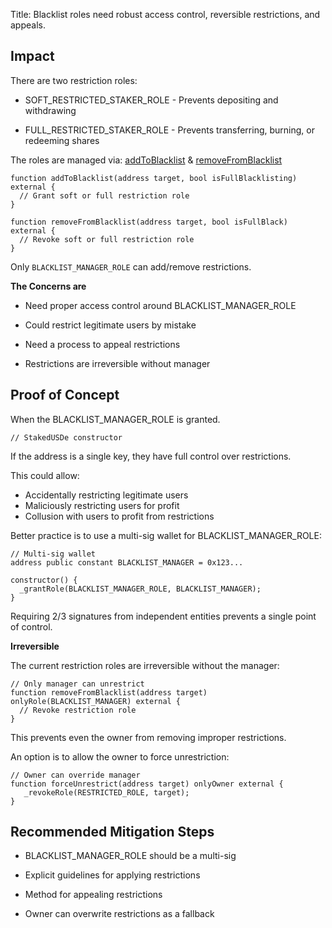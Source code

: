 Title: Blacklist roles need robust access control, reversible restrictions, and appeals.

## Impact

There are two restriction roles:

- SOFT_RESTRICTED_STAKER_ROLE - Prevents depositing and withdrawing

- FULL_RESTRICTED_STAKER_ROLE - Prevents transferring, burning, or redeeming shares

The roles are managed via: [addToBlacklist](https://github.com/code-423n4/2023-10-ethena/blob/ee67d9b542642c9757a6b826c82d0cae60256509/contracts/StakedUSDe.sol#L106-L113) & [removeFromBlacklist](https://github.com/code-423n4/2023-10-ethena/blob/ee67d9b542642c9757a6b826c82d0cae60256509/contracts/StakedUSDe.sol#L120-L127)

```solidity
function addToBlacklist(address target, bool isFullBlacklisting) external {
  // Grant soft or full restriction role  
}

function removeFromBlacklist(address target, bool isFullBlack) external {
  // Revoke soft or full restriction role
}
```

Only `BLACKLIST_MANAGER_ROLE` can add/remove restrictions.

**The Concerns are**

- Need proper access control around BLACKLIST_MANAGER_ROLE

- Could restrict legitimate users by mistake 

- Need a process to appeal restrictions

- Restrictions are irreversible without manager

## Proof of Concept

When the BLACKLIST_MANAGER_ROLE is granted.

```solidity
// StakedUSDe constructor
```

If the address is a single key, they have full control over restrictions.

This could allow:

- Accidentally restricting legitimate users
- Maliciously restricting users for profit 
- Collusion with users to profit from restrictions

Better practice is to use a multi-sig wallet for BLACKLIST_MANAGER_ROLE:

```solidity 
// Multi-sig wallet
address public constant BLACKLIST_MANAGER = 0x123... 

constructor() {
  _grantRole(BLACKLIST_MANAGER_ROLE, BLACKLIST_MANAGER);
}
```

Requiring 2/3 signatures from independent entities prevents a single point of control.

**Irreversible** 

The current restriction roles are irreversible without the manager:

```solidity
// Only manager can unrestrict
function removeFromBlacklist(address target) onlyRole(BLACKLIST_MANAGER) external {
  // Revoke restriction role
}
```

This prevents even the owner from removing improper restrictions.

An option is to allow the owner to force unrestriction:

```solidity
// Owner can override manager
function forceUnrestrict(address target) onlyOwner external {
   _revokeRole(RESTRICTED_ROLE, target); 
}
```

## Recommended Mitigation Steps

- BLACKLIST_MANAGER_ROLE should be a multi-sig

- Explicit guidelines for applying restrictions

- Method for appealing restrictions

- Owner can overwrite restrictions as a fallback